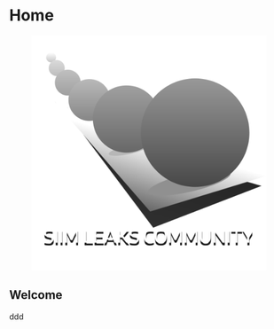 # Home

<figure><img src=".gitbook/assets/logo.png" alt=""><figcaption></figcaption></figure>

## Welcome

ddd
